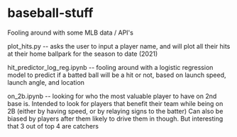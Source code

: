 # baseball-stuff
Fooling around with some MLB data / API's

plot_hits.py -- asks the user to input a player name, and will plot all their hits at their home ballpark for the season to date (2021)

hit_predictor_log_reg.ipynb -- fooling around with a logistic regression model to predict if a batted ball will be a hit or not, based on launch speed, launch angle, and location

on_2b.ipynb -- looking for who the most valuable player to have on 2nd base is. Intended to look for players that benefit their team while being on 2B (either by having speed, or by relaying signs to the batter) Can also be biased by players after them likely to drive them in though. But interesting that 3 out of top 4 are catchers
